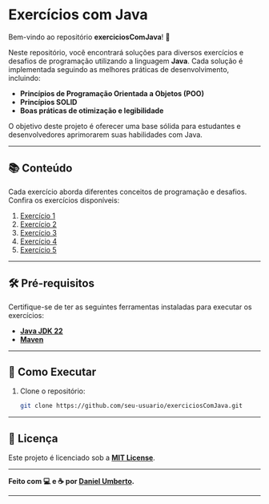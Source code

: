 

# Exercícios com Java

Bem-vindo ao repositório **exerciciosComJava**! 🚀

Neste repositório, você encontrará soluções para diversos exercícios e desafios de programação utilizando a linguagem **Java**. Cada solução é implementada seguindo as melhores práticas de desenvolvimento, incluindo:

- **Princípios de Programação Orientada a Objetos (POO)**
- **Princípios SOLID**
- **Boas práticas de otimização e legibilidade**

O objetivo deste projeto é oferecer uma base sólida para estudantes e desenvolvedores aprimorarem suas habilidades com Java.

---

## 📚 Conteúdo

Cada exercício aborda diferentes conceitos de programação e desafios. Confira os exercícios disponíveis:

1. [Exercício 1](https://github.com/DanielSUTD/ExerciciosComJava/tree/main/exercicio_1) 
2. [Exercício 2](https://github.com/DanielSUTD/ExerciciosComJava/tree/main/exercicio_2)
3. [Exercício 3](https://github.com/DanielSUTD/ExerciciosComJava/tree/main/exercicio_3)
4. [Exercício 4](https://github.com/DanielSUTD/ExerciciosComJava/tree/main/exercicio_4)
5. [Exercício 5](https://github.com/DanielSUTD/ExerciciosComJava/tree/main/exercicio_5)

---

## 🛠️ Pré-requisitos

Certifique-se de ter as seguintes ferramentas instaladas para executar os exercícios:

- **[Java JDK 22](https://www.oracle.com/java/technologies/javase/jdk22-archive-downloads.html)**
- **[Maven](https://maven.apache.org/)**

---

## 🚀 Como Executar

1. Clone o repositório:
   ```bash
   git clone https://github.com/seu-usuario/exerciciosComJava.git
   ```
   

---

## 📃 Licença

Este projeto é licenciado sob a **[MIT License](./LICENSE)**. 

---

**Feito com 💻 e ☕ por [Daniel Umberto](https://github.com/DanielSUTD).**

---
